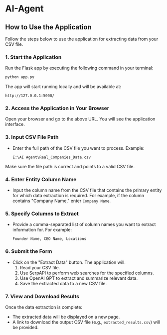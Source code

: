 # AI-Agent
## How to Use the Application

Follow the steps below to use the application for extracting data from your CSV file.

### 1. Start the Application
Run the Flask app by executing the following command in your terminal:
```bash
python app.py
```
The app will start running locally and will be available at:
```
http://127.0.0.1:5000/
```

### 2. Access the Application in Your Browser
Open your browser and go to the above URL. You will see the application interface.

### 3. Input CSV File Path
- Enter the full path of the CSV file you want to process. Example:
  ```
  E:\AI Agent\Real_Companies_Data.csv
  ```
Make sure the file path is correct and points to a valid CSV file.

### 4. Enter Entity Column Name
- Input the column name from the CSV file that contains the primary entity for which data extraction is required. For example, if the column contains "Company Name," enter `Company Name`.

### 5. Specify Columns to Extract
- Provide a comma-separated list of column names you want to extract information for. For example:
  ```
  Founder Name, CEO Name, Locations
  ```

### 6. Submit the Form
- Click on the "Extract Data" button. The application will:
  1. Read your CSV file.
  2. Use SerpAPI to perform web searches for the specified columns.
  3. Use OpenAI GPT to extract and summarize relevant data.
  4. Save the extracted data to a new CSV file.

### 7. View and Download Results
Once the data extraction is complete:
- The extracted data will be displayed on a new page.
- A link to download the output CSV file (e.g., `extracted_results.csv`) will be provided.
